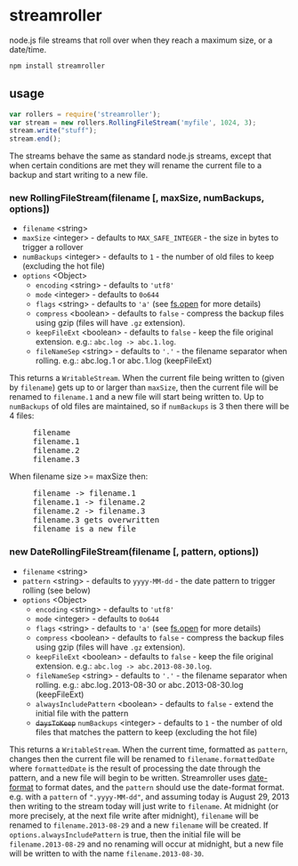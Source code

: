 streamroller
============

node.js file streams that roll over when they reach a maximum size, or a date/time.

```sh
npm install streamroller
```

## usage

```javascript
var rollers = require('streamroller');
var stream = new rollers.RollingFileStream('myfile', 1024, 3);
stream.write("stuff");
stream.end();
```

The streams behave the same as standard node.js streams, except that when certain conditions are met they will rename the current file to a backup and start writing to a new file.

### new RollingFileStream(filename [, maxSize, numBackups, options])
* `filename` \<string\>
* `maxSize` \<integer\> - defaults to `MAX_SAFE_INTEGER` - the size in bytes to trigger a rollover
* `numBackups` \<integer\> - defaults to `1` - the number of old files to keep (excluding the hot file)
* `options` \<Object\>
  * `encoding` \<string\> - defaults to `'utf8'`
  * `mode` \<integer\> - defaults to `0o644`
  * `flags` \<string\> - defaults to `'a'` (see [fs.open](https://nodejs.org/dist/latest-v8.x/docs/api/fs.html#fs_fs_open_path_flags_mode_callback) for more details)
  * `compress` \<boolean\> - defaults to `false` - compress the backup files using gzip (files will have `.gz` extension).
  * `keepFileExt` \<boolean\> - defaults to `false` - keep the file original extension. e.g.: `abc.log -> abc.1.log`.
  * `fileNameSep` \<string\> - defaults to `'.'` - the filename separator when rolling. e.g.: abc.log`.`1 or abc`.`1.log (keepFileExt)

This returns a `WritableStream`. When the current file being written to (given by `filename`) gets up to or larger than `maxSize`, then the current file will be renamed to `filename.1` and a new file will start being written to. Up to `numBackups` of old files are maintained, so if `numBackups` is 3 then there will be 4 files:
<pre>
     filename
     filename.1
     filename.2
     filename.3
</pre>
When filename size >= maxSize then:
<pre>
     filename -> filename.1
     filename.1 -> filename.2
     filename.2 -> filename.3
     filename.3 gets overwritten
     filename is a new file
</pre>

### new DateRollingFileStream(filename [, pattern, options])
* `filename` \<string\>
* `pattern` \<string\> - defaults to `yyyy-MM-dd` - the date pattern to trigger rolling (see below)
* `options` \<Object\>
  * `encoding` \<string\> - defaults to `'utf8'`
  * `mode` \<integer\> - defaults to `0o644`
  * `flags` \<string\> - defaults to `'a'` (see [fs.open](https://nodejs.org/dist/latest-v8.x/docs/api/fs.html#fs_fs_open_path_flags_mode_callback) for more details)
  * `compress` \<boolean\> - defaults to `false` - compress the backup files using gzip (files will have `.gz` extension).
  * `keepFileExt` \<boolean\> - defaults to `false` - keep the file original extension. e.g.: `abc.log -> abc.2013-08-30.log`.
  * `fileNameSep` \<string\> - defaults to `'.'` - the filename separator when rolling. e.g.: abc.log`.`2013-08-30 or abc`.`2013-08-30.log (keepFileExt)
  * `alwaysIncludePattern` \<boolean\> - defaults to `false` - extend the initial file with the pattern
  * <strike>`daysToKeep`</strike> `numBackups` \<integer\> - defaults to `1` - the number of old files that matches the pattern to keep (excluding the hot file)


This returns a `WritableStream`. When the current time, formatted as `pattern`, changes then the current file will be renamed to `filename.formattedDate` where `formattedDate` is the result of processing the date through the pattern, and a new file will begin to be written. Streamroller uses [date-format](http://github.com/nomiddlename/date-format) to format dates, and the `pattern` should use the date-format format. e.g. with a `pattern` of `".yyyy-MM-dd"`, and assuming today is August 29, 2013 then writing to the stream today will just write to `filename`. At midnight (or more precisely, at the next file write after midnight), `filename` will be renamed to `filename.2013-08-29` and a new `filename` will be created. If `options.alwaysIncludePattern` is true, then the initial file will be `filename.2013-08-29` and no renaming will occur at midnight, but a new file will be written to with the name `filename.2013-08-30`.
